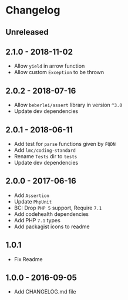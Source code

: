 # Changelog

<!-- There is always Unreleased section on the top. Subsections (Added, Changed, Fixed, Removed) should be added as needed. -->
## Unreleased

## 2.1.0 - 2018-11-02
- Allow `yield` in arrow function
- Allow custom `Exception` to be thrown

## 2.0.2 - 2018-07-16
- Allow `beberlei/assert` library in version `^3.0`
- Update dev dependencies

## 2.0.1 - 2018-06-11
- Add test for `parse` functions given by `FQDN`
- Add `lmc/coding-standard`
- Rename `Tests` dir to `tests`
- Update dev dependencies

## 2.0.0 - 2017-06-16
- Add `Assertion`
- Update `PhpUnit`
- BC: Drop `PHP 5` support, Require `7.1`
- Add codehealth dependencies
- Add PHP `7.1` types
- Add packagist icons to readme

## 1.0.1
- Fix Readme

## 1.0.0 - 2016-09-05
- Add CHANGELOG.md file
